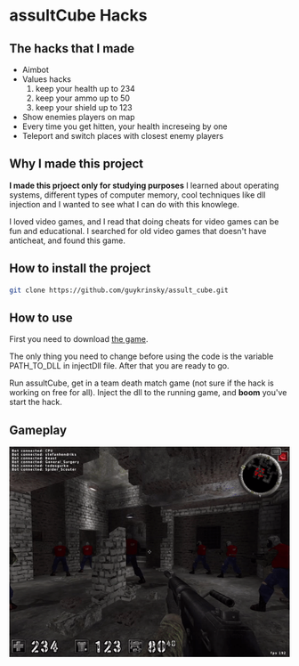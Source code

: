 # assultCube Hacks

## The hacks that I made
* Aimbot
* Values hacks
	1. keep your health up to 234
	2. keep your ammo up to 50
	3. keep your shield up to 123
* Show enemies players on map
* Every time you get hitten, your health increseing by one
* Teleport and switch places with closest enemy players

## Why I made this project
**I made this prjoect only for studying purposes**
I learned about operating systems, different types of computer memory, cool techniques like dll injection 
and I wanted to see what I can do with this knowlege.

I loved video games, and I read that doing cheats for video games can be fun and educational.
I searched for old video games that doesn't have anticheat, and found this game.

## How to install the project
```bash
git clone https://github.com/guykrinsky/assult_cube.git
```

## How to use
First you need to download [the game](https://assault.cubers.net/download.html).

The only thing you need to change before using the code is the variable PATH_TO_DLL in injectDll file.
After that you are ready to go.

Run assultCube, get in a team death match game (not sure if the hack is working on free for all).
Inject the dll to the running game, and **boom** you've start the hack.

## Gameplay
![gameplay of the hack](Gameplay.gif)